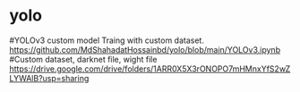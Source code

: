 # yolo
#YOLOv3 custom model Traing with custom dataset. https://github.com/MdShahadatHossainbd/yolo/blob/main/YOLOv3.ipynb
#Custom dataset, darknet file, wight file https://drive.google.com/drive/folders/1ARR0X5X3rONOPO7mHMnxYfS2wZLYWAlB?usp=sharing
